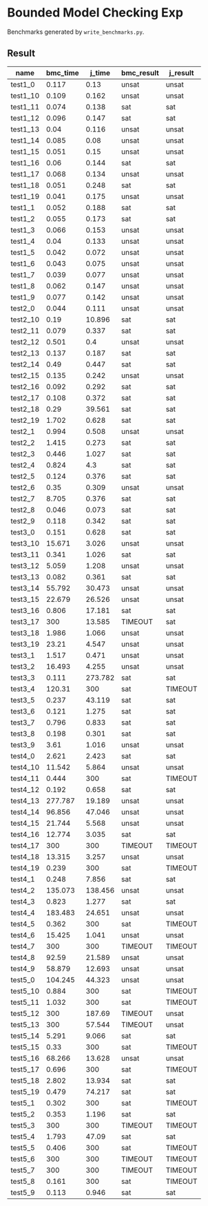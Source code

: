 # Bounded Model Checking Exp

Benchmarks generated by `write_benchmarks.py`.


## Result

|   name   | bmc_time |  j_time | bmc_result | j_result |
|----------|----------|---------|------------|----------|
| test1_0  |  0.117   |   0.13  |   unsat    |  unsat   |
| test1_10 |  0.109   |  0.162  |   unsat    |  unsat   |
| test1_11 |  0.074   |  0.138  |    sat     |   sat    |
| test1_12 |  0.096   |  0.147  |    sat     |   sat    |
| test1_13 |   0.04   |  0.116  |   unsat    |  unsat   |
| test1_14 |  0.085   |   0.08  |   unsat    |  unsat   |
| test1_15 |  0.051   |   0.15  |   unsat    |  unsat   |
| test1_16 |   0.06   |  0.144  |    sat     |   sat    |
| test1_17 |  0.068   |  0.134  |   unsat    |  unsat   |
| test1_18 |  0.051   |  0.248  |    sat     |   sat    |
| test1_19 |  0.041   |  0.175  |   unsat    |  unsat   |
| test1_1  |  0.052   |  0.188  |    sat     |   sat    |
| test1_2  |  0.055   |  0.173  |    sat     |   sat    |
| test1_3  |  0.066   |  0.153  |   unsat    |  unsat   |
| test1_4  |   0.04   |  0.133  |   unsat    |  unsat   |
| test1_5  |  0.042   |  0.072  |   unsat    |  unsat   |
| test1_6  |  0.043   |  0.075  |   unsat    |  unsat   |
| test1_7  |  0.039   |  0.077  |   unsat    |  unsat   |
| test1_8  |  0.062   |  0.147  |   unsat    |  unsat   |
| test1_9  |  0.077   |  0.142  |   unsat    |  unsat   |
| test2_0  |  0.044   |  0.111  |   unsat    |  unsat   |
| test2_10 |   0.19   |  10.896 |    sat     |   sat    |
| test2_11 |  0.079   |  0.337  |    sat     |   sat    |
| test2_12 |  0.501   |   0.4   |   unsat    |  unsat   |
| test2_13 |  0.137   |  0.187  |    sat     |   sat    |
| test2_14 |   0.49   |  0.447  |    sat     |   sat    |
| test2_15 |  0.135   |  0.242  |   unsat    |  unsat   |
| test2_16 |  0.092   |  0.292  |    sat     |   sat    |
| test2_17 |  0.108   |  0.372  |    sat     |   sat    |
| test2_18 |   0.29   |  39.561 |    sat     |   sat    |
| test2_19 |  1.702   |  0.628  |    sat     |   sat    |
| test2_1  |  0.994   |  0.508  |   unsat    |  unsat   |
| test2_2  |  1.415   |  0.273  |    sat     |   sat    |
| test2_3  |  0.446   |  1.027  |    sat     |   sat    |
| test2_4  |  0.824   |   4.3   |    sat     |   sat    |
| test2_5  |  0.124   |  0.376  |    sat     |   sat    |
| test2_6  |   0.35   |  0.309  |   unsat    |  unsat   |
| test2_7  |  8.705   |  0.376  |    sat     |   sat    |
| test2_8  |  0.046   |  0.073  |    sat     |   sat    |
| test2_9  |  0.118   |  0.342  |    sat     |   sat    |
| test3_0  |  0.151   |  0.628  |    sat     |   sat    |
| test3_10 |  15.671  |  3.026  |   unsat    |  unsat   |
| test3_11 |  0.341   |  1.026  |    sat     |   sat    |
| test3_12 |  5.059   |  1.208  |   unsat    |  unsat   |
| test3_13 |  0.082   |  0.361  |    sat     |   sat    |
| test3_14 |  55.792  |  30.473 |   unsat    |  unsat   |
| test3_15 |  22.679  |  26.526 |   unsat    |  unsat   |
| test3_16 |  0.806   |  17.181 |    sat     |   sat    |
| test3_17 |   300    |  13.585 |  TIMEOUT   |   sat    |
| test3_18 |  1.986   |  1.066  |   unsat    |  unsat   |
| test3_19 |  23.21   |  4.547  |   unsat    |  unsat   |
| test3_1  |  1.517   |  0.471  |   unsat    |  unsat   |
| test3_2  |  16.493  |  4.255  |   unsat    |  unsat   |
| test3_3  |  0.111   | 273.782 |    sat     |   sat    |
| test3_4  |  120.31  |   300   |    sat     | TIMEOUT  |
| test3_5  |  0.237   |  43.119 |    sat     |   sat    |
| test3_6  |  0.121   |  1.275  |    sat     |   sat    |
| test3_7  |  0.796   |  0.833  |    sat     |   sat    |
| test3_8  |  0.198   |  0.301  |    sat     |   sat    |
| test3_9  |   3.61   |  1.016  |   unsat    |  unsat   |
| test4_0  |  2.621   |  2.423  |    sat     |   sat    |
| test4_10 |  11.542  |  5.864  |   unsat    |  unsat   |
| test4_11 |  0.444   |   300   |    sat     | TIMEOUT  |
| test4_12 |  0.192   |  0.658  |    sat     |   sat    |
| test4_13 | 277.787  |  19.189 |   unsat    |  unsat   |
| test4_14 |  96.856  |  47.046 |   unsat    |  unsat   |
| test4_15 |  21.744  |  5.568  |   unsat    |  unsat   |
| test4_16 |  12.774  |  3.035  |    sat     |   sat    |
| test4_17 |   300    |   300   |  TIMEOUT   | TIMEOUT  |
| test4_18 |  13.315  |  3.257  |   unsat    |  unsat   |
| test4_19 |  0.239   |   300   |    sat     | TIMEOUT  |
| test4_1  |  0.248   |  7.856  |    sat     |   sat    |
| test4_2  | 135.073  | 138.456 |   unsat    |  unsat   |
| test4_3  |  0.823   |  1.277  |    sat     |   sat    |
| test4_4  | 183.483  |  24.651 |   unsat    |  unsat   |
| test4_5  |  0.362   |   300   |    sat     | TIMEOUT  |
| test4_6  |  15.425  |  1.041  |   unsat    |  unsat   |
| test4_7  |   300    |   300   |  TIMEOUT   | TIMEOUT  |
| test4_8  |  92.59   |  21.589 |   unsat    |  unsat   |
| test4_9  |  58.879  |  12.693 |   unsat    |  unsat   |
| test5_0  | 104.245  |  44.323 |   unsat    |  unsat   |
| test5_10 |  0.884   |   300   |    sat     | TIMEOUT  |
| test5_11 |  1.032   |   300   |    sat     | TIMEOUT  |
| test5_12 |   300    |  187.69 |  TIMEOUT   |  unsat   |
| test5_13 |   300    |  57.544 |  TIMEOUT   |  unsat   |
| test5_14 |  5.291   |  9.066  |    sat     |   sat    |
| test5_15 |   0.33   |   300   |    sat     | TIMEOUT  |
| test5_16 |  68.266  |  13.628 |   unsat    |  unsat   |
| test5_17 |  0.696   |   300   |    sat     | TIMEOUT  |
| test5_18 |  2.802   |  13.934 |    sat     |   sat    |
| test5_19 |  0.479   |  74.217 |    sat     |   sat    |
| test5_1  |  0.302   |   300   |    sat     | TIMEOUT  |
| test5_2  |  0.353   |  1.196  |    sat     |   sat    |
| test5_3  |   300    |   300   |  TIMEOUT   | TIMEOUT  |
| test5_4  |  1.793   |  47.09  |    sat     |   sat    |
| test5_5  |  0.406   |   300   |    sat     | TIMEOUT  |
| test5_6  |   300    |   300   |  TIMEOUT   | TIMEOUT  |
| test5_7  |   300    |   300   |  TIMEOUT   | TIMEOUT  |
| test5_8  |  0.161   |   300   |    sat     | TIMEOUT  |
| test5_9  |  0.113   |  0.946  |    sat     |   sat    |
